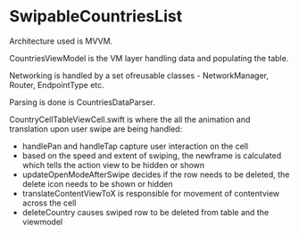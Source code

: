 # SwipableCountriesList

Architecture used is MVVM.

CountriesViewModel is the VM layer handling data and populating the table.

Networking is handled by a set ofreusable classes - NetworkManager, Router, EndpointType etc.

Parsing is done is CountriesDataParser.

CountryCellTableViewCell.swift is where the all the animation and translation upon user swipe are being handled:
- handlePan and handleTap capture user interaction on the cell
- based on the speed and extent of swiping, the newframe is calculated which tells the action view to be hidden or shown
- updateOpenModeAfterSwipe decides if the row needs to be deleted, the delete icon needs to be shown or hidden
- translateContentViewToX is responsible for movement of contentview across the cell 
- deleteCountry causes swiped row to be deleted from table and the viewmodel

